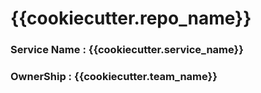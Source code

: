 # {{cookiecutter.repo_name}}

### Service Name : {{cookiecutter.service_name}}



### OwnerShip : {{cookiecutter.team_name}}